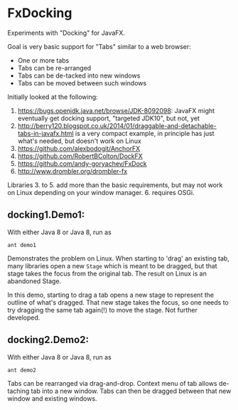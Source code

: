 # FxDocking

Experiments with "Docking" for JavaFX.

Goal is very basic support for "Tabs" similar to a web browser:
 * One or more tabs
 * Tabs can be re-arranged
 * Tabs can be de-tacked into new windows
 * Tabs can be moved between such windows

Initially looked at the following:

1. https://bugs.openjdk.java.net/browse/JDK-8092098: JavaFX might eventually get docking support, "targeted JDK10", but not, yet
2. http://berry120.blogspot.co.uk/2014/01/draggable-and-detachable-tabs-in-javafx.html is a very compact example, in principle has just what's needed, but doesn't work on Linux
3. https://github.com/alexbodogit/AnchorFX
4. https://github.com/RobertBColton/DockFX
5. https://github.com/andy-goryachev/FxDock
6. http://www.drombler.org/drombler-fx

Libraries 3. to 5. add more than the basic requirements, but may not work on Linux depending on your window manager. 6. requires OSGi.

## docking1.Demo1:

With either Java 8 or Java 8, run as
```
ant demo1
```

Demonstrates the problem on Linux.
When starting to 'drag' an existing tab, many libraries open a new `Stage` which is meant to be dragged, but that stage takes the focus from the original tab. The result on Linux is an abandoned Stage.

In this demo, starting to drag a tab opens a new stage to represent the outline of what's dragged.
That new stage takes the focus, so one needs to try dragging the same tab again(!) to move the stage.
Not further developed.

## docking2.Demo2:

With either Java 8 or Java 8, run as
```
ant demo2
```

Tabs can be rearranged via drag-and-drop.
Context menu of tab allows de-taching tab into a new window.
Tabs can then be dragged between that new window and existing windows.

